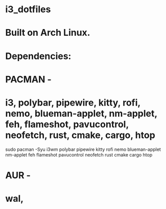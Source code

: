 # i3_dotfiles
# Built on Arch Linux.

# Dependencies:

# PACMAN - 
# i3, polybar, pipewire, kitty, rofi, nemo, blueman-applet, nm-applet, feh, flameshot, pavucontrol, neofetch, rust, cmake, cargo, htop

sudo pacman -Syu i3wm polybar pipewire kitty rofi nemo blueman-applet nm-applet feh flameshot pavucontrol neofetch rust cmake cargo htop

# AUR -
#  wal, 
